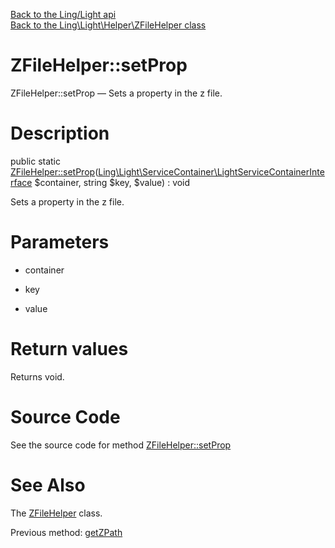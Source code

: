 [Back to the Ling/Light api](https://github.com/lingtalfi/Light/blob/master/doc/api/Ling/Light.md)<br>
[Back to the Ling\Light\Helper\ZFileHelper class](https://github.com/lingtalfi/Light/blob/master/doc/api/Ling/Light/Helper/ZFileHelper.md)


ZFileHelper::setProp
================



ZFileHelper::setProp — Sets a property in the z file.




Description
================


public static [ZFileHelper::setProp](https://github.com/lingtalfi/Light/blob/master/doc/api/Ling/Light/Helper/ZFileHelper/setProp.md)([Ling\Light\ServiceContainer\LightServiceContainerInterface](https://github.com/lingtalfi/Light/blob/master/doc/api/Ling/Light/ServiceContainer/LightServiceContainerInterface.md) $container, string $key, $value) : void




Sets a property in the z file.




Parameters
================


- container

    

- key

    

- value

    


Return values
================

Returns void.








Source Code
===========
See the source code for method [ZFileHelper::setProp](https://github.com/lingtalfi/Light/blob/master/Helper/ZFileHelper.php#L34-L38)


See Also
================

The [ZFileHelper](https://github.com/lingtalfi/Light/blob/master/doc/api/Ling/Light/Helper/ZFileHelper.md) class.

Previous method: [getZPath](https://github.com/lingtalfi/Light/blob/master/doc/api/Ling/Light/Helper/ZFileHelper/getZPath.md)<br>

